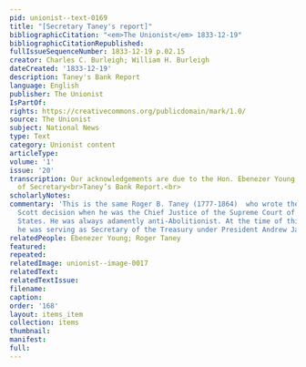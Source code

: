 ```yaml
---
pid: unionist--text-0169
title: "[Secretary Taney's report]"
bibliographicCitation: "<em>The Unionist</em> 1833-12-19"
bibliographicCitationRepublished: 
fullIssueSequenceNumber: 1833-12-19 p.02.15
creator: Charles C. Burleigh; William H. Burleigh
dateCreated: '1833-12-19'
description: Taney's Bank Report
language: English
publisher: The Unionist
IsPartOf: 
rights: https://creativecommons.org/publicdomain/mark/1.0/
source: The Unionist
subject: National News
type: Text
category: Unionist content
articleType: 
volume: '1'
issue: '20'
transcription: Our acknowledgements are due to the Hon. Ebenezer Young, for a copy
  of Secretary<br>Taney’s Bank Report.<br>
scholarlyNotes: 
commentary: 'This is the same Roger B. Taney (1777-1864)  who wrote the infamous Dred
  Scott decision when he was the Chief Justice of the Supreme Court of the United
  States. He was always adamently anti-Abolitionist. At the time of this writing,
  he was serving as Secretary of the Treasury under President Andrew Jackson.  '
relatedPeople: Ebenezer Young; Roger Taney
featured: 
repeated: 
relatedImage: unionist--image-0017
relatedText: 
relatedTextIssue: 
filename: 
caption: 
order: '168'
layout: items_item
collection: items
thumbnail: 
manifest: 
full: 
---
```

